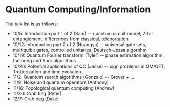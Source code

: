 # Quantum Computing/Information

The talk list is as follows:

* 10/5: Introduction part 1 of 2 (Sam) -- quantum circuit model, 2-bit entanglement, differences from classical, teleportation
* 10/12: Introduction part 2 of 2 (Huangyu) -- universal gate sets, multiquibit gates, controlled unitaries, Deutsch-Jozsa algorithm
* 10/19: Quantum Fourier transform (Tyler) -- phase estimation algorithm, factoring and Shor algorithms
* 10/26: Potential applications of QC (Jesse) -- sign problems in QM/QFT, Trotterization and time evolution
* 11/2: Quantum search algorithms (Gonzalo) -- Grover + ...
* 11/9: Noise and quantum operators (Anthony)
* 11/16: Topological quantum computing (Andrew)
* 11/30: Grab bag (Peter)
* 12/7: Grab bag (Dake)
